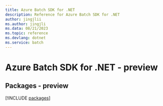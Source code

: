 ```yaml
---
title: Azure Batch SDK for .NET
description: Reference for Azure Batch SDK for .NET
author: jingjlii
ms.author: jingjli
ms.data: 08/21/2023
ms.topic: reference
ms.devlang: dotnet
ms.service: batch
---
```

# Azure Batch SDK for .NET - preview
## Packages - preview
[!INCLUDE [packages](batch-index.md)]